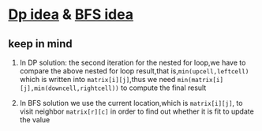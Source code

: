 # [Dp idea](https://leetcode.com/problems/01-matrix/discuss/101051/Simple-Java-solution-beat-99-(use-DP)) & [BFS idea](https://leetcode.com/problems/01-matrix/discuss/101021/Java-Solution-BFS)

## keep in mind 
1. In DP solution:
	the second iteration for the nested for loop,we have to compare the above nested for loop result,that is,```min(upcell,leftcell)``` which is written into ```matrix[i][j]```,thus we need
	```min(matrix[i][j],min(downcell,rightcell))``` to compute the final result
	
2. In BFS solution
	we use the current location,which is ```matrix[i][j]```, to visit neighbor ```matrix[r][c]``` in order to find out whether it is fit to update the value
